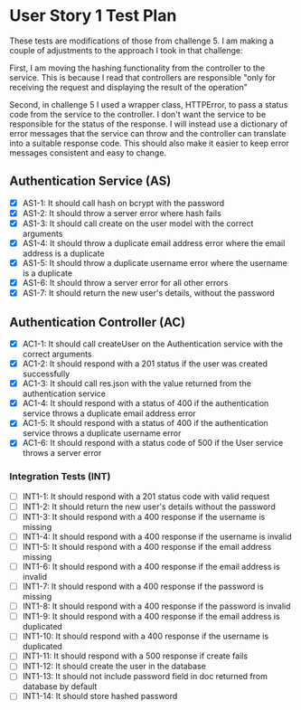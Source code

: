# User Story 1 Test Plan

These tests are modifications of those from challenge 5. I am making a couple of adjustments to the approach I took in that challenge:

First, I am moving the hashing functionality from the controller to the service. This is because I read that controllers are responsible "only for receiving the request and displaying the result of the operation"

Second, in challenge 5 I used a wrapper class, HTTPError, to pass a status code from the service to the controller. I don't want the service to be responsible for the status of the response. I will instead use a dictionary of error messages that the service can throw and the controller can translate into a suitable response code. This should also make it easier to keep error messages consistent and easy to change.

## Authentication Service (AS)

- [x] AS1-1: It should call hash on bcrypt with the password
- [x] AS1-2: It should throw a server error where hash fails
- [x] AS1-3: It should call create on the user model with the correct arguments
- [x] AS1-4: It should throw a duplicate email address error where the email address is a duplicate
- [x] AS1-5: It should throw a duplicate username error where the username is a duplicate
- [x] AS1-6: It should throw a server error for all other errors
- [x] AS1-7: It should return the new user's details, without the password

## Authentication Controller (AC)

- [x] AC1-1: It should call createUser on the Authentication service with the correct arguments
- [x] AC1-2: It should respond with a 201 status if the user was created successfully
- [x] AC1-3: It should call res.json with the value returned from the authentication service
- [x] AC1-4: It should respond with a status of 400 if the authentication service throws a duplicate email address error
- [x] AC1-5: It should respond with a status of 400 if the authentication service throws a duplicate username error
- [x] AC1-6: It should respond with a status code of 500 if the User service throws a server error

### Integration Tests (INT)

- [ ] INT1-1: It should respond with a 201 status code with valid request
- [ ] INT1-2: It should return the new user's details without the password
- [ ] INT1-3: It should respond with a 400 response if the username is missing
- [ ] INT1-4: It should respond with a 400 response if the username is invalid
- [ ] INT1-5: It should respond with a 400 response if the email address missing
- [ ] INT1-6: It should respond with a 400 response if the email address is invalid
- [ ] INT1-7: It should respond with a 400 response if the password is missing
- [ ] INT1-8: It should respond with a 400 response if the password is invalid
- [ ] INT1-9: It should respond with a 400 response if the email address is duplicated
- [ ] INT1-10: It should respond with a 400 response if the username is duplicated
- [ ] INT1-11: It should respond with a 500 response if create fails
- [ ] INT1-12: It should create the user in the database
- [ ] INT1-13: It should not include password field in doc returned from database by default
- [ ] INT1-14: It should store hashed password
